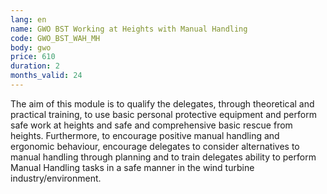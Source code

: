```yaml
---
lang: en
name: GWO BST Working at Heights with Manual Handling
code: GWO_BST_WAH_MH
body: gwo
price: 610
duration: 2
months_valid: 24
---
```


The aim of this module is to qualify the delegates, through theoretical and practical training, to use basic personal protective equipment and perform safe work at heights and safe and comprehensive basic rescue from heights. Furthermore, to encourage positive manual handling and ergonomic behaviour, encourage delegates to consider alternatives to manual handling through planning and to train delegates ability to perform Manual Handling tasks in a safe manner in the wind turbine industry/environment.